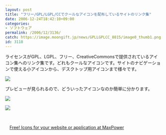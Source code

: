 ```yaml
---
layout: post
title: "フリー/GPL/LGPL/CCでクールなアイコンを配布しているサイトのリンク集"
date: 2006-12-24T18:42:10+09:00
categories:
- ソフトウェア
permalink: /2006/12/3136/
catch: https://image.moongift.jp/news/GPLLGPLCC_8815/image0_thumb1.png
id: 3118
---
```

ライセンスがGPL、LGPL、フリー、CreativeCommonsで提供されているアイコン集へのリンク集です。どれもクールなアイコンです。サイトのナビゲーションで使える小アイコンから、デスクトップ用アイコンまで様々です。

 

[![](https://image.moongift.jp/news/GPLLGPLCC_8815/image0_thumb.png)](https://image.moongift.jp/news/GPLLGPLCC_8815/image02.png)

 

プレビューが見られるので、どういったアイコンなのか簡単に分かります。

 

[![](https://image.moongift.jp/news/GPLLGPLCC_8815/image0_thumb1.png)](https://image.moongift.jp/news/GPLLGPLCC_8815/image05.png)

 

[![](https://image.moongift.jp/news/GPLLGPLCC_8815/image0_thumb3.png)](https://image.moongift.jp/news/GPLLGPLCC_8815/image09.png)

 

&nbsp;

 

　[Free! Icons for your website or application at MaxPower](http://www.maxpower.ca/free-icons/2006/03/05/)

